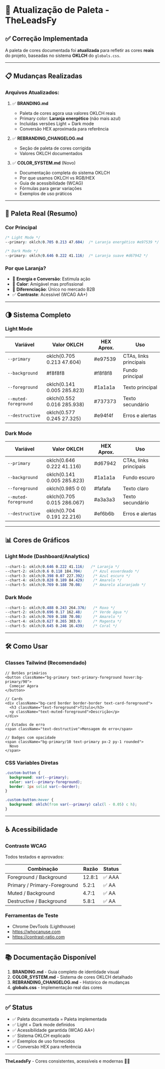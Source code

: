 # 🎨 Atualização de Paleta - TheLeadsFy

## ✅ Correção Implementada

A paleta de cores documentada foi **atualizada** para refletir as cores **reais** do projeto, baseadas no sistema **OKLCH** do `globals.css`.

---

## 📋 Mudanças Realizadas

### **Arquivos Atualizados:**

1. ✅ **BRANDING.md**
   - Paleta de cores agora usa valores OKLCH reais
   - Primary color: **Laranja energético** (não mais azul)
   - Incluídas versões Light + Dark mode
   - Conversão HEX aproximada para referência

2. ✅ **REBRANDING_CHANGELOG.md**
   - Seção de paleta de cores corrigida
   - Valores OKLCH documentados

3. ✅ **COLOR_SYSTEM.md** (Novo)
   - Documentação completa do sistema OKLCH
   - Por que usamos OKLCH vs RGB/HEX
   - Guia de acessibilidade (WCAG)
   - Fórmulas para gerar variações
   - Exemplos de uso práticos

---

## 🎨 Paleta Real (Resumo)

### **Cor Principal**
```css
/* Light Mode */
--primary: oklch(0.705 0.213 47.604)  /* Laranja energético #e97539 */

/* Dark Mode */
--primary: oklch(0.646 0.222 41.116)  /* Laranja suave #d67942 */
```

### **Por que Laranja?**
- 🎯 **Energia e Conversão**: Estimula ação
- 📍 **Calor**: Amigável mas profissional
- 🚀 **Diferenciação**: Único no mercado B2B
- ✅ **Contraste**: Acessível (WCAG AA+)

---

## 🌗 Sistema Completo

### **Light Mode**
| Variável           | Valor OKLCH                    | HEX Aprox. | Uso                    |
|--------------------|--------------------------------|------------|------------------------|
| `--primary`        | oklch(0.705 0.213 47.604)      | #e97539    | CTAs, links principais |
| `--background`     | #f8f8f8                        | #f8f8f8    | Fundo principal        |
| `--foreground`     | oklch(0.141 0.005 285.823)     | #1a1a1a    | Texto principal        |
| `--muted-foreground` | oklch(0.552 0.016 285.938)   | #737373    | Texto secundário       |
| `--destructive`    | oklch(0.577 0.245 27.325)      | #e94f4f    | Erros e alertas        |

### **Dark Mode**
| Variável           | Valor OKLCH                    | HEX Aprox. | Uso                    |
|--------------------|--------------------------------|------------|------------------------|
| `--primary`        | oklch(0.646 0.222 41.116)      | #d67942    | CTAs, links principais |
| `--background`     | oklch(0.141 0.005 285.823)     | #1a1a1a    | Fundo escuro           |
| `--foreground`     | oklch(0.985 0 0)               | #fafafa    | Texto claro            |
| `--muted-foreground` | oklch(0.705 0.015 286.067)   | #a3a3a3    | Texto secundário       |
| `--destructive`    | oklch(0.704 0.191 22.216)      | #ef6b6b    | Erros e alertas        |

---

## 📊 Cores de Gráficos

### **Light Mode (Dashboard/Analytics)**
```css
--chart-1: oklch(0.646 0.222 41.116)   /* Laranja */
--chart-2: oklch(0.6 0.118 184.704)     /* Azul esverdeado */
--chart-3: oklch(0.398 0.07 227.392)    /* Azul escuro */
--chart-4: oklch(0.828 0.189 84.429)    /* Amarelo */
--chart-5: oklch(0.769 0.188 70.08)     /* Amarelo alaranjado */
```

### **Dark Mode**
```css
--chart-1: oklch(0.488 0.243 264.376)   /* Roxo */
--chart-2: oklch(0.696 0.17 162.48)     /* Verde água */
--chart-3: oklch(0.769 0.188 70.08)     /* Amarelo */
--chart-4: oklch(0.627 0.265 303.9)     /* Magenta */
--chart-5: oklch(0.645 0.246 16.439)    /* Coral */
```

---

## 🛠️ Como Usar

### **Classes Tailwind (Recomendado)**
```tsx
// Botões primários
<button className="bg-primary text-primary-foreground hover:bg-primary/90">
  Começar Agora
</button>

// Cards
<div className="bg-card border border-border text-card-foreground">
  <h3 className="text-foreground">Título</h3>
  <p className="text-muted-foreground">Descrição</p>
</div>

// Estados de erro
<span className="text-destructive">Mensagem de erro</span>

// Badges com opacidade
<span className="bg-primary/10 text-primary px-2 py-1 rounded">
  Novo
</span>
```

### **CSS Variables Diretas**
```css
.custom-button {
  background: var(--primary);
  color: var(--primary-foreground);
  border: 1px solid var(--border);
}

.custom-button:hover {
  background: oklch(from var(--primary) calc(l - 0.05) c h);
}
```

---

## ♿ Acessibilidade

### **Contraste WCAG**
Todos testados e aprovados:

| Combinação                    | Razão   | Status |
|-------------------------------|---------|--------|
| Foreground / Background       | 12.8:1  | ✅ AAA  |
| Primary / Primary-Foreground  | 5.2:1   | ✅ AA   |
| Muted / Background            | 4.7:1   | ✅ AA   |
| Destructive / Background      | 5.8:1   | ✅ AA   |

### **Ferramentas de Teste**
- Chrome DevTools (Lighthouse)
- https://whocanuse.com
- https://contrast-ratio.com

---

## 📚 Documentação Disponível

1. **BRANDING.md** - Guia completo de identidade visual
2. **COLOR_SYSTEM.md** - Sistema de cores OKLCH detalhado
3. **REBRANDING_CHANGELOG.md** - Histórico de mudanças
4. **globals.css** - Implementação real das cores

---

## ✅ Status

- ✅ Paleta documentada = Paleta implementada
- ✅ Light + Dark mode definidos
- ✅ Acessibilidade garantida (WCAG AA+)
- ✅ Sistema OKLCH explicado
- ✅ Exemplos de uso fornecidos
- ✅ Conversão HEX para referência

---

**TheLeadsFy** - Cores consistentes, acessíveis e modernas 🎨🎯
